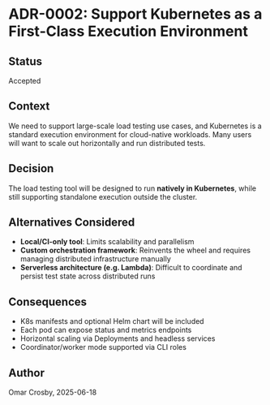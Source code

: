 # ADR-0002: Support Kubernetes as a First-Class Execution Environment

## Status  
Accepted

## Context  
We need to support large-scale load testing use cases, and Kubernetes is a standard execution environment for cloud-native workloads. Many users will want to scale out horizontally and run distributed tests.

## Decision  
The load testing tool will be designed to run **natively in Kubernetes**, while still supporting standalone execution outside the cluster.

## Alternatives Considered  
- **Local/CI-only tool**: Limits scalability and parallelism  
- **Custom orchestration framework**: Reinvents the wheel and requires managing distributed infrastructure manually  
- **Serverless architecture (e.g. Lambda)**: Difficult to coordinate and persist test state across distributed runs  

## Consequences  
- K8s manifests and optional Helm chart will be included  
- Each pod can expose status and metrics endpoints  
- Horizontal scaling via Deployments and headless services  
- Coordinator/worker mode supported via CLI roles  

## Author  
Omar Crosby, 2025-06-18
